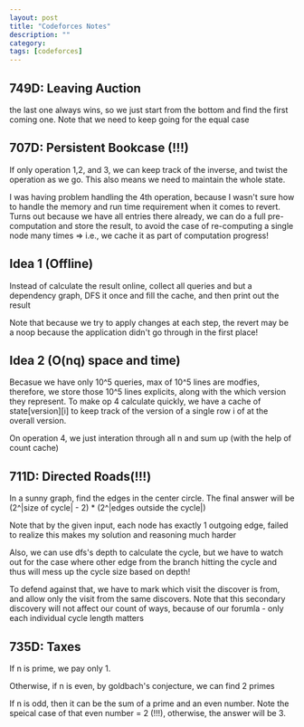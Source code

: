 ```yaml
---
layout: post
title: "Codeforces Notes"
description: ""
category: 
tags: [codeforces]
---
```



749D: Leaving Auction
-------------
the last one always wins, so we just start from the bottom and find the first coming one. Note that we need to keep going for the equal case



707D: Persistent Bookcase (!!!)
-------------

If only operation 1,2, and 3, we can keep track of the inverse, and twist the operation as we go. This also means we need to maintain the
whole state. 

I was having problem handling the 4th operation, because I wasn't sure how to handle the memory and run time requirement when it comes to
revert. Turns out because we have all entries there already, we can do a full pre-computation and store the result, to avoid the case of
re-computing a single node many times => i.e., we cache it as part of computation progress!


Idea 1 (Offline)
----------
Instead of calculate the result online, collect all queries and but a dependency graph, DFS it once and fill the cache, and then print out
the result

Note that because we try to apply changes at each step, the revert may be a noop because the application didn't go through in the first
place!


Idea 2 (O(nq) space and time)
--------------

Becasue we have only 10^5 queries, max of 10^5 lines are modfies, therefore, we store those 10^5 lines explicits, along with the which
version they represent. To make op 4 calculate quickly, we have a cache of state[version][i] to keep track of the version of a single row i of
at the overall version. 

On operation 4, we just interation through all n and sum up (with the help of count cache)



711D: Directed Roads(!!!)
--------------
In a sunny graph, find the edges in the center circle. The final
answer will be (2^|size of cycle| - 2) * (2^|edges outside the cycle|) 

Note that by the given input, each node has exactly 1 outgoing edge, failed to realize this makes my solution and reasoning much harder

Also, we can use dfs's depth to calculate the cycle, but we have to watch out for the case where other edge from the branch hitting the
cycle and thus will mess up the cycle size based on depth!

To defend against that, we have to mark which visit the discover is from, and allow only the visit from the same discovers. Note that
this secondary discovery will not affect our count of ways, because of our forumla - only each individual cycle length matters




735D: Taxes
-----------
If n is prime, we pay only 1.

Otherwise, if n is even, by goldbach's conjecture, we can find 2 primes

If n is odd, then it can be the sum of a prime and an even number. Note the speical case of that even number  = 2 (!!!), otherwise, the answer
will be 3.
